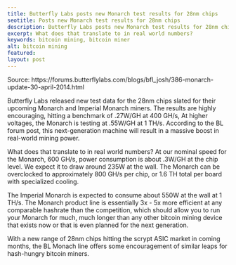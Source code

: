 ```yaml
---
title: Butterfly Labs posts new Monarch test results for 28nm chips
seotitle: Posts new Monarch test results for 28nm chips
description: Butterfly Labs posts new Monarch test results for 28nm chips
excerpt: What does that translate to in real world numbers?
keywords: bitcoin mining, bitcoin miner
alt: bitcoin mining
featured: 
layout: post
---
```


<p>Source: https://forums.butterflylabs.com/blogs/bfl_josh/386-monarch-update-30-april-2014.html<p>

<p>Butterfly Labs released new test data for the 28nm chips slated for their upcoming Monarch and Imperial Monarch miners. The results are highly encouraging, hitting a benchmark of .27W/GH at 400 GH/s, At higher voltages, the Monarch is testing at .55W/GH at 1 TH/s.
According to the BL forum post, this next-generation machine will result in a massive boost in real-world mining power.<p>

<p>What does that translate to in real world numbers? At our nominal speed for the Monarch, 600 GH/s, power consumption is about .3W/GH at the chip level. We expect it to draw around 235W at the wall. The Monarch can be overclocked to approximately 800 GH/s per chip, or 1.6 TH total per board with specialized cooling. <p>

<p>The Imperial Monarch is expected to consume about 550W at the wall at 1 TH/s. The Monarch product line is essentially 3x - 5x more efficient at any comparable hashrate than the competition, which should allow you to run your Monarch for much, much longer than any other bitcoin mining device that exists now or that is even planned for the next generation.<p>

<p>With a new range of 28nm chips hitting the scrypt ASIC market in coming months, the BL Monach line offers some encouragement of similar leaps for hash-hungry bitcoin miners.<p>
